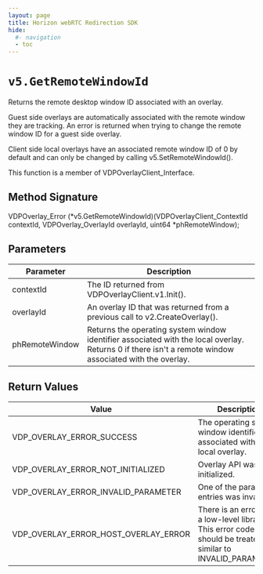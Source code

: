 ```yaml
---
layout: page
title: Horizon webRTC Redirection SDK
hide:
  #- navigation
  - toc
---
```

# `v5.GetRemoteWindowId`

Returns the remote desktop window ID associated with an overlay.

Guest side overlays are automatically associated with the remote window they are tracking. An error is returned when trying to change the remote window ID for a guest side overlay.

Client side local overlays have an associated remote window ID of 0 by default and can only be changed by calling v5.SetRemoteWindowId().

This function is a member of VDPOverlayClient_Interface.

## Method Signature

VDPOverlay_Error (*v5.GetRemoteWindowId)(VDPOverlayClient_ContextId contextId, VDPOverlay_OverlayId overlayId, uint64 *phRemoteWindow);

## Parameters

| **Parameter** | **Description** |
|---------------|-----------------|
| contextId | The ID returned from VDPOverlayClient.v1.Init(). |
| overlayId | An overlay ID that was returned from a previous call to v2.CreateOverlay(). |
| phRemoteWindow | Returns the operating system window identifier associated with the local overlay. Returns 0 if there isn't a remote window associated with the overlay. |

## Return Values

| **Value** | **Description** |
|-----------|-----------------|
| VDP_OVERLAY_ERROR_SUCCESS | The operating system window identifier is associated with the local overlay. |
| VDP_OVERLAY_ERROR_NOT_INITIALIZED | Overlay API was not initialized. |
| VDP_OVERLAY_ERROR_INVALID_PARAMETER | One of the parameter entries was invalid. |
| VDP_OVERLAY_ERROR_HOST_OVERLAY_ERROR | There is an error with a low-level library. This error code should be treated as similar to INVALID_PARAMETER. |


